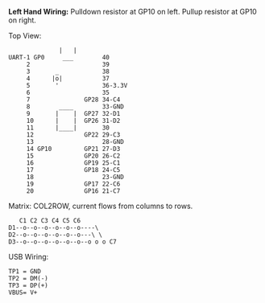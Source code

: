 **Left Hand Wiring:**
Pulldown resistor at GP10 on left.
Pullup   resistor at GP10 on right.

Top View:
```
              |   |       
UART-1 GP0     ___        40
     2                    39
     3       _            38
     4      |o|           37
     5       '            36-3.3V
     6                    35
     7               GP28 34-C4
     8        ____        33-GND
     9       |    |  GP27 32-D1
     10      |    |  GP26 31-D2
     11      |____|       30
     12              GP22 29-C3
     13                   28-GND
     14 GP10         GP21 27-D3
     15              GP20 26-C2
     16              GP19 25-C1
     17              GP18 24-C5
     18                   23-GND
     19              GP17 22-C6
     20              GP16 21-C7
```

Matrix:
COL2ROW, current flows from columns to rows.
```
   C1 C2 C3 C4 C5 C6       
D1--o--o--o--o--o--o----\  
D2--o--o--o--o--o--o---\ \ 
D3--o--o--o--o--o--o--o o o C7
```

USB Wiring:
```
TP1 = GND
TP2 = DM(-)
TP3 = DP(+)
VBUS= V+
```
